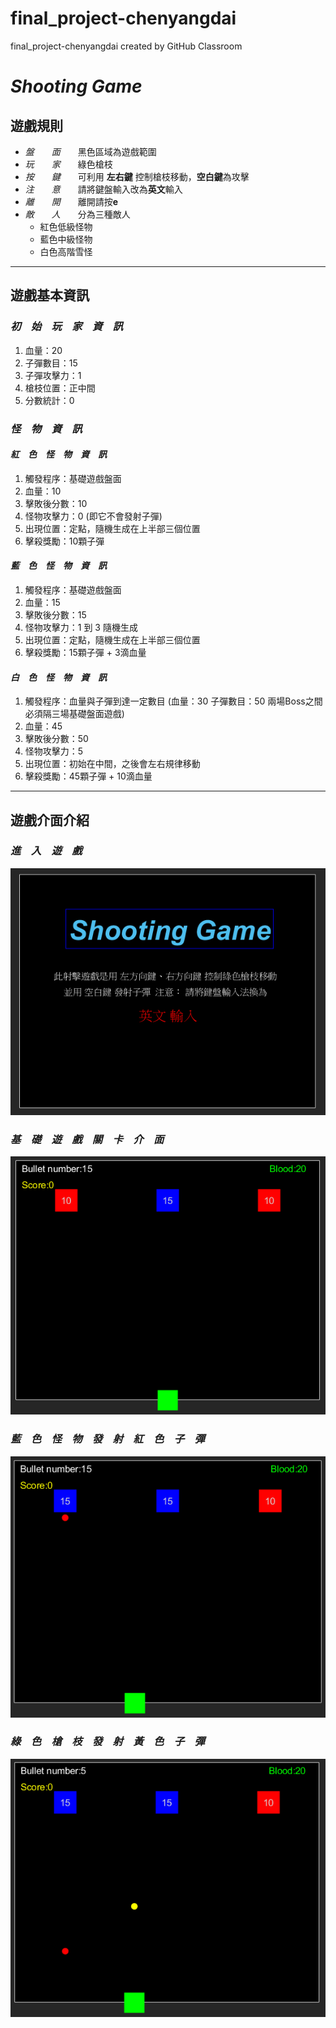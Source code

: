 # final_project-chenyangdai
final_project-chenyangdai created by GitHub Classroom


*Shooting Game* 
==========

遊戲規則
-------------

* _盤　　面_　　黑色區域為遊戲範圍
* _玩　　家_　　綠色槍枝
* _按　　鍵_　　可利用 **左右鍵** 控制槍枝移動，**空白鍵**為攻擊
* _注　　意_　　請將鍵盤輸入改為**英文**輸入
* _離　　開_　　離開請按**e**
* _敵　　人_　　分為三種敵人
  * 紅色低級怪物
  * 藍色中級怪物
  * 白色高階雪怪
  

-------------------------------------------
遊戲基本資訊
---------------
 ### _初　始　玩　家　資　訊_
 1. 血量：20
 2. 子彈數目：15
 3. 子彈攻擊力：1
 4. 槍枝位置：正中間
 5. 分數統計：0
 
 ### _怪　物　資　訊_
  #### _紅　色　怪　物　資　訊_
  1. 觸發程序：基礎遊戲盤面
  2. 血量：10
  3. 擊敗後分數：10
  4. 怪物攻擊力：0 (即它不會發射子彈)
  5. 出現位置：定點，隨機生成在上半部三個位置
  6. 擊殺獎勵：10顆子彈
  
  #### _藍　色　怪　物　資　訊_
  1. 觸發程序：基礎遊戲盤面
  2. 血量：15
  3. 擊敗後分數：15
  4. 怪物攻擊力：1 到 3 隨機生成
  5. 出現位置：定點，隨機生成在上半部三個位置
  6. 擊殺獎勵：15顆子彈 + 3滴血量
 
  #### _白　色　怪　物　資　訊_
  1. 觸發程序：血量與子彈到達一定數目 (血量：30 子彈數目：50 兩場Boss之間必須隔三場基礎盤面遊戲)
  2. 血量：45
  3. 擊敗後分數：50
  4. 怪物攻擊力：5
  5. 出現位置：初始在中間，之後會左右規律移動
  6. 擊殺獎勵：45顆子彈 + 10滴血量
  
-----------------------------------------------------------  
遊戲介面介紹
----------------------------------

### _進　入　遊　戲_
![image](https://github.com/NCTU-Math-Software/final_project-chenyangdai/blob/main/gameStart.png)

### _基　礎　遊　戲　關　卡　介　面_
![image](https://github.com/NCTU-Math-Software/final_project-chenyangdai/blob/main/inGame.png)

### _藍　色　怪　物　發　射　紅　色　子　彈_
![image](https://github.com/NCTU-Math-Software/final_project-chenyangdai/blob/main/bulletAni1.gif)

### _綠　色　槍　枝　發　射　黃　色　子　彈_
![image](https://github.com/NCTU-Math-Software/final_project-chenyangdai/blob/main/bothBullet.png)





